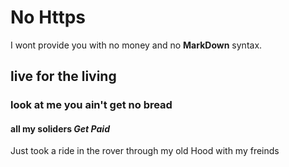 <!--
Learning Markdown syntax
-->
# No Https
I wont provide you with no money and no **MarkDown** syntax.
## live for the living 
### look at me you ain't get no bread
#### all my soliders ***Get Paid***
Just took a ride in the rover through my old Hood with my freinds 
 
